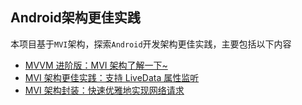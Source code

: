 ## Android架构更佳实践
本项目基于`MVI`架构，探索`Android`开发架构更佳实践，主要包括以下内容   
- [MVVM 进阶版：MVI 架构了解一下~](https://juejin.cn/post/7022624191723601928)
- [MVI 架构更佳实践：支持 LiveData 属性监听](https://juejin.cn/post/7025222741322121223)
- [MVI 架构封装：快速优雅地实现网络请求](https://juejin.cn/post/7027815347281477645)